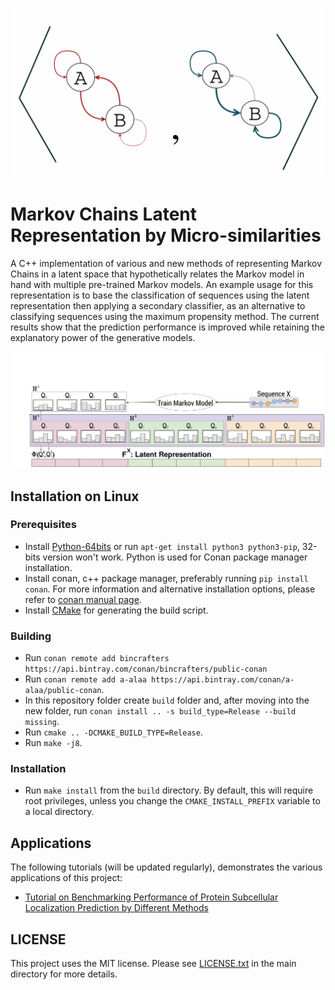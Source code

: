 ![](mcms.png)

# Markov Chains Latent Representation by Micro-similarities

A C++ implementation of various and new methods of representing Markov Chains in a latent space that hypothetically relates the Markov model in hand with multiple pre-trained Markov models. An example usage for this representation is to base the classification of sequences using the latent representation then applying a secondary classifier, as an alternative to classifying sequences using the maximum propensity method. The current results show that the prediction performance is improved while retaining the explanatory power of the generative models.

![](mcprojection.png)

## Installation on Linux

### Prerequisites

- Install [Python-64bits](https://www.python.org/downloads) or run `apt-get install python3 python3-pip`, 32-bits version won't work. Python is used for Conan package manager installation.
- Install conan, c++ package manager, preferably running `pip install conan`. For more information and alternative installation options, please refer to [conan manual page](http://docs.conan.io/en/latest/installation.html).
- Install [CMake](https://cmake.org/) for generating the build script.

### Building

- Run `conan remote add bincrafters https://api.bintray.com/conan/bincrafters/public-conan`
- Run `conan remote add a-alaa https://api.bintray.com/conan/a-alaa/public-conan`.
- In this repository folder create `build` folder and, after moving into the new folder, run `conan install .. -s build_type=Release --build missing`.
- Run `cmake .. -DCMAKE_BUILD_TYPE=Release`.
- Run `make -j8`.

### Installation

- Run `make install` from the `build` directory. By default, this will require root privileges, unless you change the `CMAKE_INSTALL_PREFIX` variable to a local directory.

## Applications

The following tutorials (will be updated regularly), demonstrates the various applications of this project:

- [Tutorial on Benchmarking Performance of Protein Subcellular Localization Prediction by Different Methods](wiki/Tutorial:-Benchmarking-Protein-Subcellular-Localization-Prediction)

## LICENSE

This project uses the MIT license. Please see [LICENSE.txt](LICENSE.txt) in the main directory for more details.